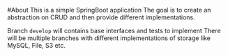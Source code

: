 #About
This is a simple SpringBoot application
The goal is to create an abstraction on CRUD and then provide different implementations.

Branch ``develop`` will contains base interfaces and tests to implement
There will be multiple branches with different implementations of storage like MySQL, File, S3 etc.